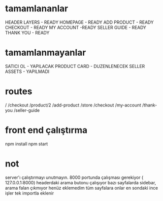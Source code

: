 # tamamlananlar
HEADER LAYERS - READY
HOMEPAGE - READY
ADD PRODUCT - READY
CHECKOUT - READY
MY ACCOUNT -READY
SELLER GUIDE - READY
THANK YOU - READY

# tamamlanmayanlar
SATICI OL - YAPILACAK
PRODUCT CARD - DUZENLENECEK
SELLER ASSETS - YAPILMADI


# routes

/
/checkout
/product/2 
/add-product
/store
/checkout
/my-account
/thank-you
/seller-guide


# front end çalıştırma
npm install
npm start

# not
server'ı çalıştırmayı unutmayın. 8000 portunda  çalışması gerekiyor ( 127.0.0.1:8000)
headerdaki arama butonu çalışıyor 
bazı sayfalarda sidebar, arama falan çıkmıyor henüz eklemedim tüm sayfalara onlar en sondaki ince işler tek importla eklenir